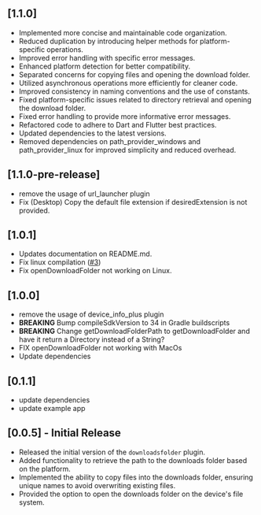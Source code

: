 ## [1.1.0]
- Implemented more concise and maintainable code organization.
- Reduced duplication by introducing helper methods for platform-specific operations.
- Improved error handling with specific error messages.
- Enhanced platform detection for better compatibility.
- Separated concerns for copying files and opening the download folder.
- Utilized asynchronous operations more efficiently for cleaner code.
- Improved consistency in naming conventions and the use of constants.
- Fixed platform-specific issues related to directory retrieval and opening the download folder.
- Fixed error handling to provide more informative error messages.
- Refactored code to adhere to Dart and Flutter best practices.
- Updated dependencies to the latest versions.
- Removed dependencies on path_provider_windows and path_provider_linux for improved simplicity and reduced overhead.

## [1.1.0-pre-release]
- remove the usage of url_launcher plugin
- Fix (Desktop) Copy the default file extension if desiredExtension is not provided.


## [1.0.1]
- Updates documentation on README.md.
- Fix linux compilation ([#3](https://github.com/UnluckyY1/flutter_downloads_folder/issues/3))
- Fix openDownloadFolder not working on Linux.


## [1.0.0]
- remove the usage of device_info_plus plugin
- **BREAKING** Bump compileSdkVersion to 34 in Gradle buildscripts
- **BREAKING** Change getDownloadFolderPath to getDownloadFolder and have it return a Directory instead of a String?
- FIX openDownloadFolder not working with MacOs
- Update dependencies


## [0.1.1] 
- update dependencies
- update example app

## [0.0.5] - Initial Release
- Released the initial version of the `downloadsfolder` plugin.
- Added functionality to retrieve the path to the downloads folder based on the platform.
- Implemented the ability to copy files into the downloads folder, ensuring unique names to avoid overwriting existing files.
- Provided the option to open the downloads folder on the device's file system.

